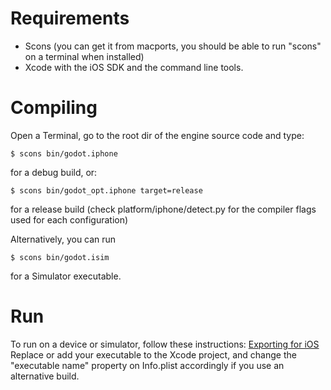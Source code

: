 # Requirements

*  Scons (you can get it from macports, you should be able to run "scons" on a terminal when installed)
*  Xcode with the iOS SDK and the command line tools.

# Compiling

Open a Terminal, go to the root dir of the engine source code and type:
```
$ scons bin/godot.iphone
```
for a debug build, or:
```
$ scons bin/godot_opt.iphone target=release
```
for a release build (check platform/iphone/detect.py for the compiler flags used for each configuration)

Alternatively, you can run

```
$ scons bin/godot.isim
```
for a Simulator executable.

# Run

To run on a device or simulator, follow these instructions: [Exporting for iOS](https://github.com/okamstudio/godot/wiki/export_ios)  
Replace or add your executable to the Xcode project, and change the "executable name" property on Info.plist accordingly if you use an alternative build.



